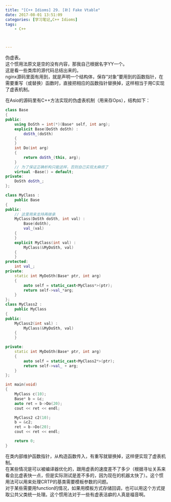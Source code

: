```yaml
---
title: "[C++ Idioms] 29. [补] Fake Vtable"
date: 2017-08-01 13:51:09
categories: [学习笔记,C++ Idioms]
tags:
    - C++



---
```

伪虚表。<!--more-->  
这个惯用法原文是空的没有内容，那我自己根据名字YY一个。  
这是看一些类库的源代码总结出来的。  
nginx源码里面有用到，就是声明一个结构体，保存“对象”要用到的函数指针，在需要重写（或替换）函数时，直接把相应的函数指针替换掉，这样相当于用C实现了虚表机制。  

在Asio的源码里有C++方法实现的伪虚表机制（用来存Ops），结构如下：
```cpp
class Base
{
public:
	using DoSth = int(*)(Base* self, int arg);
	explicit Base(DoSth doSth) :
		doSth_(doSth)
	{
	}
	int Do(int arg)
	{
		return doSth_(this, arg);
	}
	// 为了保证正确析构只能这样，否则自己实现太麻烦了
	virtual ~Base() = default;
private:
	DoSth doSth_;
};

class MyClass :
	public Base
{
public:
	// 这里用来支持再继承
	MyClass(DoSth doSth, int val) :
		Base(doSth),
		val_(val)
	{
	}
	explicit MyClass(int val) :
		MyClass(&MyDoSth, val)
	{
	}
protected:
	int val_;
private:
	static int MyDoSth(Base* ptr, int arg)
	{
		auto self = static_cast<MyClass*>(ptr);
		return self->val_*arg;
	}
};
class MyClass2 :
	public MyClass
{
public:
	MyClass2(int val) :
		MyClass(&MyDoSth, val)
	{
	}

private:
	static int MyDoSth(Base* ptr, int arg)
	{
		auto self = static_cast<MyClass2*>(ptr);
		return self->val_ + arg;
	}
};

int main(void)
{
	MyClass c(10);
	Base* b = &c;
	auto ret = b->Do(20);
	cout << ret << endl;

	MyClass2 c2(10);
	b = &c2;
	ret = b->Do(20);
	cout << ret << endl;

	return 0;
}
```
在类内部维护函数指针，从构造函数传入，有重写就替换掉，这样便实现了虚表机制。  
在某些情况是可以被编译器优化的，跟用虚表的速度差不了多少（根据寻址关系来看会比虚表快一点，但是实际测试是差不多的，因为现在的机器太快了）。这个惯用法可以用来处理CRTP的基类需要模板参数的问题。  
对于某些需要用function的情况，如果用模板方式存储回调，也可以用这个方式提取公共父类统一处理。这个惯用法对于一些有虚表洁癖的人真是福音啊。  